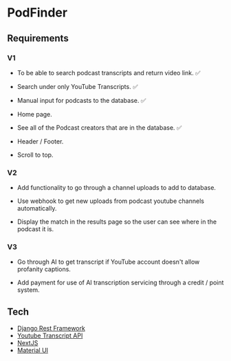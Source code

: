 # PodFinder

## Requirements

### V1

- To be able to search podcast transcripts and return video link. :white_check_mark:

- Search under only YouTube Transcripts. :white_check_mark:

- Manual input for podcasts to the database. :white_check_mark:

- Home page.

- See all of the Podcast creators that are in the database. :white_check_mark:

- Header / Footer.

- Scroll to top.

### V2

- Add functionality to go through a channel uploads to add to database.

- Use webhook to get new uploads from podcast youtube channels automatically.

- Display the match in the results page so the user can see where in the podcast it is.

### V3

- Go through AI to get transcript if YouTube account doesn't allow profanity captions.

- Add payment for use of AI transcription servicing through a credit / point system.

## Tech

- [Django Rest Framework](https://www.django-rest-framework.org/)
- [Youtube Transcript API](https://pypi.org/project/youtube-transcript-api/)
- [NextJS](https://nextjs.org/)
- [Material UI](https://mui.com/)
